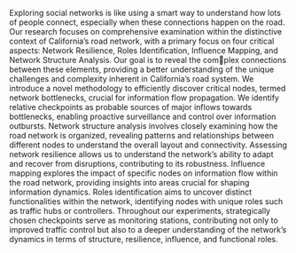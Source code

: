Exploring social networks is like using a smart way to understand how lots of people
connect, especially when these connections happen on the road. Our research focuses on
comprehensive examination within the distinctive context of California’s road network,
with a primary focus on four critical aspects: Network Resilience, Roles Identification,
Influence Mapping, and Network Structure Analysis. 
Our goal is to reveal the complex connections between these elements, providing a better understanding of the unique
challenges and complexity inherent in California’s road system. We introduce a novel
methodology to efficiently discover critical nodes, termed network bottlenecks, crucial
for information flow propagation. We identify relative checkpoints as probable sources
of major inflows towards bottlenecks, enabling proactive surveillance and control over
information outbursts. Network structure analysis involves closely examining how the
road network is organized, revealing patterns and relationships between different nodes
to understand the overall layout and connectivity. Assessing network resilience allows us
to understand the network’s ability to adapt and recover from disruptions, contributing to
its robustness. Influence mapping explores the impact of specific nodes on information
flow within the road network, providing insights into areas crucial for shaping information
dynamics. Roles identification aims to uncover distinct functionalities within the network,
identifying nodes with unique roles such as traffic hubs or controllers. Throughout our
experiments, strategically chosen checkpoints serve as monitoring stations, contributing
not only to improved traffic control but also to a deeper understanding of the network’s
dynamics in terms of structure, resilience, influence, and functional roles.
